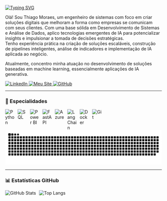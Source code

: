 [![Typing SVG](https://readme-typing-svg.demolab.com?font=Fira+Code&weight=500&size=30&pause=1000&color=FFF&width=800&height=65&lines=%F0%9F%91%A8%F0%9F%8F%BB%E2%80%8D%F0%9F%92%BB++++Thiago+Moraes;%F0%9F%91%A8%F0%9F%8F%BB%E2%80%8D%F0%9F%92%BB++Especialista+em+Atendimento+Digital)](https://git.io/typing-svg)

Olá! Sou Thiago Moraes, um engenheiro de sistemas com foco em criar soluções digitais que melhoram a forma como empresas se comunicam com seus clientes. 
Com uma base sólida em Desenvolvimento de Sistemas e Análise de Dados, aplico tecnologias emergentes de IA para potencializar insights e impulsionar a tomada de decisões estratégicas.  
Tenho experiência prática na criação de soluções escaláveis, construção de pipelines inteligentes, análise de indicadores e implementação de IA aplicada ao negócio.

Atualmente, concentro minha atuação no desenvolvimento de soluções baseadas em machine learning, essencialmente aplicações de IA generativa.

<p align="left">
    <a href="https://www.linkedin.com/in/thiagolsmoraes/">
        <img 
            alt="LinkedIn" 
            title="Conecte-se comigo no LinkedIn" 
            src="https://custom-icon-badges.demolab.com/badge/-LinkedIn-blue?style=for-the-badge&logo=linkedin&logoColor=white"
        />
    </a>
    <a href="https://thiagomoraes.com.br">
        <img 
            alt="Meu Site" 
            title="Visite meu portfólio" 
            src="https://custom-icon-badges.demolab.com/badge/-Portf%C3%B3lio-000?style=for-the-badge&logo=web&logoColor=white"
        />
    </a>
    <a href="https://github.com/thiagolsmoraes">
        <img 
            alt="GitHub" 
            title="Meus projetos no GitHub" 
            src="https://custom-icon-badges.demolab.com/badge/-GitHub-000?style=for-the-badge&logo=github&logoColor=white"
        />
    </a>
</p>

---

### 🚀 Especialidades

<img 
    align="left" 
    alt="Python"
    title="Python para dados e IA" 
    width="30px" 
    style="padding-right: 10px;" 
    src="https://cdn.jsdelivr.net/gh/devicons/devicon@latest/icons/python/python-original.svg" 
/>
<img 
    align="left" 
    alt="SQL"
    title="SQL para Bancos de Dados" 
    width="30px" 
    style="padding-right: 10px;" 
    src="https://cdn.jsdelivr.net/gh/devicons/devicon@latest/icons/mysql/mysql-original.svg" 
/>
<img 
    align="left" 
    alt="Power BI" 
    title="Power BI para Business Intelligence"
    width="30px" 
    style="padding-right: 10px;" 
    src="https://cdn.jsdelivr.net/gh/devicons/devicon@latest/icons/powerbi/powerbi-original.svg"
/>
<img 
    align="left" 
    alt="FastAPI"
    title="APIs rápidas com FastAPI" 
    width="30px" 
    style="padding-right: 10px;"
    src="https://cdn.jsdelivr.net/gh/devicons/devicon@latest/icons/fastapi/fastapi-original.svg"
/>
<img 
    align="left" 
    alt="Azure" 
    title="Azure para Deploy e Escalabilidade"
    width="30px" 
    style="padding-right: 10px;"
    src="https://cdn.jsdelivr.net/gh/devicons/devicon@latest/icons/azure/azure-original.svg"
/>
<img 
    align="left" 
    alt="LangChain"
    title="Frameworks de IA como LangChain" 
    width="30px" 
    style="padding-right: 10px;"
    src="https://raw.githubusercontent.com/langchain-ai/langchain/main/docs/static/favicon.ico"
/>
<img 
    align="left" 
    alt="Docker" 
    title="Contêineres com Docker"
    width="30px" 
    style="padding-right: 10px;" 
    src="https://cdn.jsdelivr.net/gh/devicons/devicon@latest/icons/docker/docker-original.svg" 
/>
<img 
    align="left" 
    alt="Git" 
    title="Versionamento com Git" 
    width="30px" 
    style="padding-right: 10px;"
    src="https://cdn.jsdelivr.net/gh/devicons/devicon@latest/icons/git/git-original.svg"
/>
<br/>
<br/>

<picture>
  <source
    media="(prefers-color-scheme: dark)"
    srcset="https://raw.githubusercontent.com/platane/snk/output/github-contribution-grid-snake-dark.svg"
  />
  <source
    media="(prefers-color-scheme: light)"
    srcset="https://raw.githubusercontent.com/platane/snk/output/github-contribution-grid-snake.svg"
  />
  <img
    alt="github contribution grid snake animation"
    src="https://raw.githubusercontent.com/platane/snk/output/github-contribution-grid-snake.svg"
  />
</picture>

---

### 📊 Estatísticas GitHub

<p>
  <img 
    align="left" 
    alt="GitHub Stats" 
    height="200" 
    style="padding-right: 10px;" 
    src="https://github-readme-stats.vercel.app/api?username=thiagolsmoraes&show_icons=true&theme=tokyonight&include_all_commits=true&locale=pt-br" 
  />

<img 
      align="left" 
      alt="Top Langs" 
      height="200" 
      src="https://github-readme-stats.vercel.app/api/top-langs/?username=thiagolsmoraes&theme=tokyonight&layout=compact&custom_title=Tecnologias+Usadas&langs_count=9" 
  />
</p>

